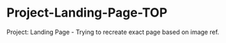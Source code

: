 # Project-Landing-Page-TOP
Project: Landing Page - Trying to recreate exact page based on image ref.
